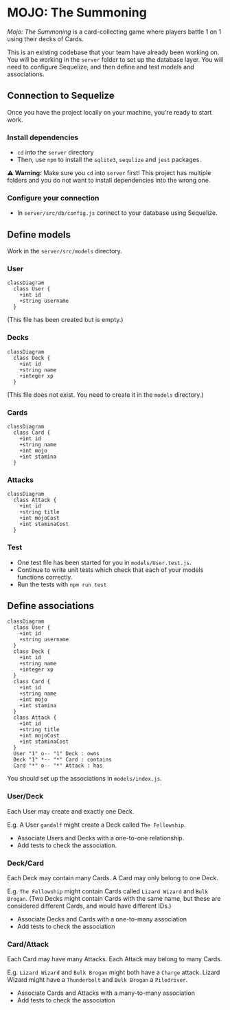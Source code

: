 # MOJO: The Summoning

_Mojo: The Summoning_ is a card-collecting game where players battle 1 on 1 using their decks of Cards.

This is an existing codebase that your team have already been working on. You will be working in the `server` folder to set up the database layer. You will need to configure Sequelize, and then define and test models and associations.

## Connection to Sequelize

Once you have the project locally on your machine, you're ready to start work.

### Install dependencies

 - `cd` into the `server` directory
 - Then, use `npm` to install the `sqlite3`, `sequlize` and `jest` packages.

:warning: **Warning:** Make sure you `cd` into `server` first! This project has multiple folders and you do not want to install dependencies into the wrong one.

### Configure your connection

 - In `server/src/db/config.js` connect to your database using Sequelize.

## Define models

Work in the `server/src/models` directory.

### User

```mermaid
classDiagram
  class User {
    +int id
    +string username
  }
```

(This file has been created but is empty.)

### Decks

```mermaid
classDiagram
  class Deck {
    +int id
    +string name
    +integer xp
  }
```

(This file does not exist. You need to create it in the `models` directory.)

### Cards

```mermaid
classDiagram
  class Card {
    +int id
    +string name
    +int mojo
    +int stamina
  }
```

### Attacks

```mermaid
classDiagram
  class Attack {
    +int id
    +string title
    +int mojoCost
    +int staminaCost
  }
```

### Test

 - One test file has been started for you in `models/User.test.js`.
 - Continue to write unit tests which check that each of your models functions correctly.
 - Run the tests with `npm run test`

## Define associations

```mermaid
classDiagram
  class User {
    +int id
    +string username
  }
  class Deck {
    +int id
    +string name
    +integer xp
  }
  class Card {
    +int id
    +string name
    +int mojo
    +int stamina
  }
  class Attack {
    +int id
    +string title
    +int mojoCost
    +int staminaCost
  }
  User "1" o-- "1" Deck : owns
  Deck "1" *-- "*" Card : contains
  Card "*" o-- "*" Attack : has
```

You should set up the associations in `models/index.js`.

### User/Deck

Each User may create and exactly one Deck.

E.g. A User `gandalf` might create a Deck called `The Fellowship`.

 - Associate Users and Decks with a one-to-one relationship.
 - Add tests to check the association.

### Deck/Card

Each Deck may contain many Cards. A Card may only belong to one Deck.

E.g. `The Fellowship` might contain Cards called `Lizard Wizard` and `Bulk Brogan`. (Two Decks might contain Cards with the same name, but these are considered different Cards, and would have different IDs.)

 - Associate Decks and Cards with a one-to-many association
 - Add tests to check the association

### Card/Attack

Each Card may have many Attacks. Each Attack may belong to many Cards.

E.g. `Lizard Wizard` and `Bulk Brogan` might both have a `Charge` attack. Lizard Wizard might have a `Thunderbolt` and `Bulk Brogan` a `Piledriver`.

 - Associate Cards and Attacks with a many-to-many association
 - Add tests to check the association
